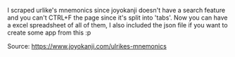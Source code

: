 I scraped urlike's mnemonics since joyokanji doesn't have a search feature and you can't CTRL+F the page since it's split into 'tabs'.
Now you can have a excel spreadsheet of all of them, I also included the json file if you want to create some app from this :p

Source: https://www.joyokanji.com/ulrikes-mnemonics